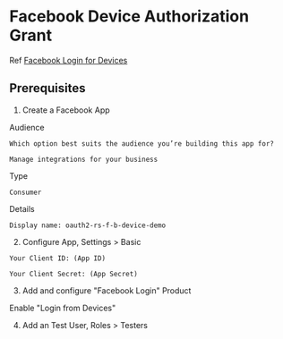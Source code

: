 # Facebook Device Authorization Grant

Ref [Facebook Login for Devices](https://developers.facebook.com/docs/facebook-login/for-devices)


## Prerequisites

1. Create a Facebook App

Audience

```
Which option best suits the audience you’re building this app for?

Manage integrations for your business
```

Type

```
Consumer
```

Details

```
Display name: oauth2-rs-f-b-device-demo
```

2. Configure App, Settings > Basic

```
Your Client ID: (App ID)

Your Client Secret: (App Secret)
```

3. Add and configure "Facebook Login" Product

Enable "Login from Devices"

4. Add an Test User, Roles > Testers

